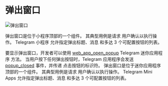 # 弹出窗口

![弹出窗口](/components/popup.png)

弹出窗口是位于小程序顶部的一个组件。 其典型用例是请求
用户确认以执行操作。 Telegram 小程序 允许指定弹出标题、消息
和多达 3 个可配置按钮的列表。

要显示弹出窗口，开发者可以使用
[web_app_open_popup](methods.md#web-app-open-popup) Telegram 迷你应用程序
方法。 当用户按下任何弹出按钮时，Telegram 应用程序会发送
[popup_closed](events.md#popup-closed) 事件，并传递
点击按钮的标识符。 弹出窗口是位于迷你应用程序顶部的一个组件。 其典型用例是请求
用户确认以执行操作。 Telegram Mini Apps 允许指定弹出标题、消息
和多达 3 个可配置按钮的列表。
